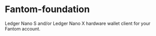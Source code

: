 # Fantom-foundation
Ledger Nano S and/or Ledger Nano X hardware wallet client for your Fantom account.

